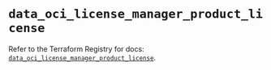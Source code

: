 # `data_oci_license_manager_product_license`

Refer to the Terraform Registry for docs: [`data_oci_license_manager_product_license`](https://registry.terraform.io/providers/oracle/oci/7.19.0/docs/data-sources/license_manager_product_license).
